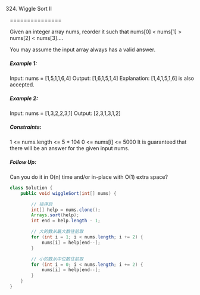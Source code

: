 324. Wiggle  Sort II

===============

Given an integer array nums, reorder it such that nums[0] < nums[1] > nums[2] < nums[3]....

You may assume the input array always has a valid answer.

##### Example 1:

Input: nums = [1,5,1,1,6,4]
Output: [1,6,1,5,1,4]
Explanation: [1,4,1,5,1,6] is also accepted.

##### Example 2:

Input: nums = [1,3,2,2,3,1]
Output: [2,3,1,3,1,2]

##### Constraints:

1 <= nums.length <= 5 * 104
0 <= nums[i] <= 5000
It is guaranteed that there will be an answer for the given input nums.

##### Follow Up: 

Can you do it in O(n) time and/or in-place with O(1) extra space?

```java
class Solution {
    public void wiggleSort(int[] nums) {

        // 排序后
        int[] help = nums.clone();
        Arrays.sort(help);
        int end = help.length - 1;

        // 大的数从最大数往前取
        for (int i = 1; i < nums.length; i += 2) {
            nums[i] = help[end--];
        }

        // 小的数从中位数往前取
        for (int i = 0; i < nums.length; i += 2) {
            nums[i] = help[end--];
        }
    }
}
```

